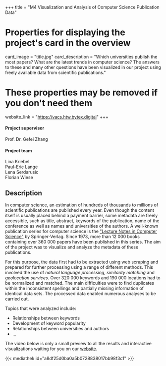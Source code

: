 +++
title = "M4 Visualization and Analysis of Computer Science Publication Data"   

# Properties for displaying the project's card in the overview
card_image = "title.jpg"
card_description = "Which universities publish the most papers? What are the latest trends in computer science? The answers to these and many other questions have been visualized in our project using freely available data from scientific publications."

# These properties may be removed if you don't need them
website_link = "https://vacs.htw.bytex.digital"
+++

#### Project supervisor
Prof. Dr. Gefei Zhang

#### Project team
Lina Kriebel  
Paul-Eric Lange  
Lena Serdarusic  
Florian Wiese  

## Description
In computer science, an estimation of hundreds of thousands to millions of scientific publications are published every year. Even though the content itself is usually placed behind a payment barrier, some metadata are freely accessible, such as title, abstract, keywords of the publication, name of the conference as well as names and universities of the authors. A well-known publication series for computer science is the ["Lecture Notes in Computer Science"](https://link.springer.com/bookseries/558) by Springer-Verlag. Since 1973, more than 12 000 books containing over 360 000 papers have been published in this series. The aim of the project was to visualize and analyze the metadata of these publications.

For this purpose, the data first had to be extracted using web scraping and prepared for further processing using a range of different methods. This involved the use of *natural language processing*, *similarity matching* and *geolocation services*. Over 320 000 keywords and 190 000 locations had to be normalized and matched. The main difficulties were to find duplicates within the inconsistent spellings and partially missing information of identical data sets. The processed data enabled numerous analyses to be carried out.

Topics that were analyzed include:

* Relationships between keywords
* Development of keyword popularity
* Relationships between universities and authors
* ...

The video below is only a small preview to all the results and interactive visualizations waiting for you on our [website](https://vacs.htw.bytex.digital).

{{< mediathek id="a8df25d0ba0a5b0728838017bb98f3c1" >}}
